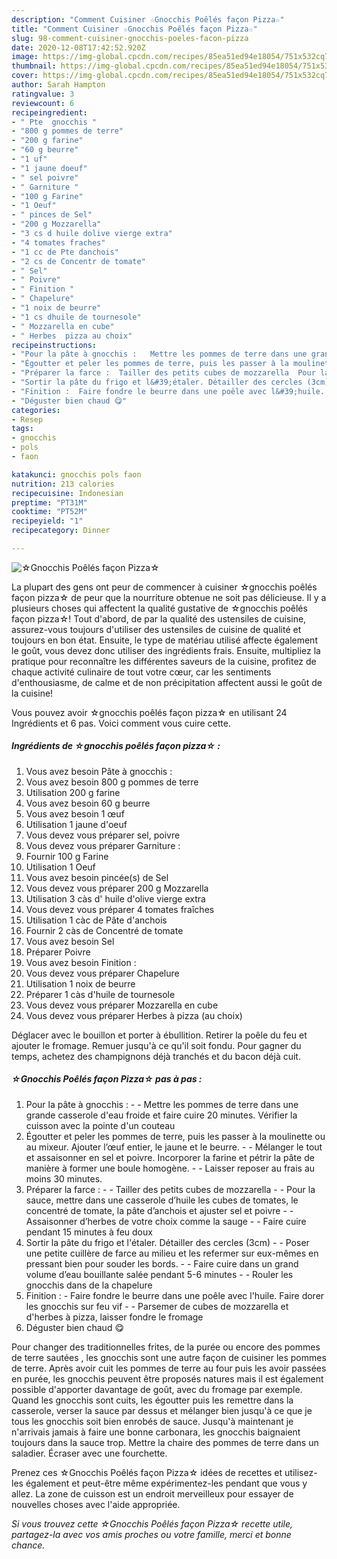 ```yaml
---
description: "Comment Cuisiner ☆Gnocchis Poêlés façon Pizza☆"
title: "Comment Cuisiner ☆Gnocchis Poêlés façon Pizza☆"
slug: 98-comment-cuisiner-gnocchis-poeles-facon-pizza
date: 2020-12-08T17:42:52.920Z
image: https://img-global.cpcdn.com/recipes/85ea51ed94e18054/751x532cq70/☆gnocchis-poeles-facon-pizza☆-photo-principale-de-la-recette.jpg
thumbnail: https://img-global.cpcdn.com/recipes/85ea51ed94e18054/751x532cq70/☆gnocchis-poeles-facon-pizza☆-photo-principale-de-la-recette.jpg
cover: https://img-global.cpcdn.com/recipes/85ea51ed94e18054/751x532cq70/☆gnocchis-poeles-facon-pizza☆-photo-principale-de-la-recette.jpg
author: Sarah Hampton
ratingvalue: 3
reviewcount: 6
recipeingredient:
- " Pte  gnocchis "
- "800 g pommes de terre"
- "200 g farine"
- "60 g beurre"
- "1 uf"
- "1 jaune doeuf"
- " sel poivre"
- " Garniture "
- "100 g Farine"
- "1 Oeuf"
- " pinces de Sel"
- "200 g Mozzarella"
- "3 cs d huile dolive vierge extra"
- "4 tomates fraches"
- "1 cc de Pte danchois"
- "2 cs de Concentr de tomate"
- " Sel"
- " Poivre"
- " Finition "
- " Chapelure"
- "1 noix de beurre"
- "1 cs dhuile de tournesole"
- " Mozzarella en cube"
- " Herbes  pizza au choix"
recipeinstructions:
- "Pour la pâte à gnocchis :   Mettre les pommes de terre dans une grande casserole d&#39;eau froide et faire cuire 20 minutes. Vérifier la cuisson avec la pointe d&#39;un couteau"
- "Égoutter et peler les pommes de terre, puis les passer à la moulinette ou au mixeur. Ajouter l’œuf entier, le jaune et le beurre.   Mélanger le tout et assaisonner en sel et poivre. Incorporer la farine et pétrir la pâte de manière à former une boule homogène.   Laisser reposer au frais au moins 30 minutes."
- "Préparer la farce :  Tailler des petits cubes de mozzarella  Pour la sauce, mettre dans une casserole d’huile les cubes de tomates, le concentré de tomate, la pâte d’anchois et ajuster sel et poivre  Assaisonner d’herbes de votre choix comme la sauge  Faire cuire pendant 15 minutes à feu doux"
- "Sortir la pâte du frigo et l&#39;étaler. Détailler des cercles (3cm)  Poser une petite cuillère de farce au milieu et les refermer sur eux-mêmes en pressant bien pour souder les bords.  Faire cuire dans un grand volume d’eau bouillante salée pendant 5-6 minutes  Rouler les gnocchis dans de la chapelure"
- "Finition :  Faire fondre le beurre dans une poêle avec l&#39;huile. Faire dorer les gnocchis sur feu vif  Parsemer de cubes de mozzarella et d&#39;herbes à pizza, laisser fondre le fromage"
- "Déguster bien chaud 😋"
categories:
- Resep
tags:
- gnocchis
- pols
- faon

katakunci: gnocchis pols faon 
nutrition: 213 calories
recipecuisine: Indonesian
preptime: "PT31M"
cooktime: "PT52M"
recipeyield: "1"
recipecategory: Dinner

---
```



![☆Gnocchis Poêlés façon Pizza☆](https://img-global.cpcdn.com/recipes/85ea51ed94e18054/751x532cq70/☆gnocchis-poeles-facon-pizza☆-photo-principale-de-la-recette.jpg)

La plupart des gens ont peur de commencer à cuisiner ☆gnocchis poêlés façon pizza☆ de peur que la nourriture obtenue ne soit pas délicieuse. Il y a plusieurs choses qui affectent la qualité gustative de ☆gnocchis poêlés façon pizza☆! Tout d'abord, de par la qualité des ustensiles de cuisine, assurez-vous toujours d'utiliser des ustensiles de cuisine de qualité et toujours en bon état. Ensuite, le type de matériau utilisé affecte également le goût, vous devez donc utiliser des ingrédients frais. Ensuite, multipliez la pratique pour reconnaître les différentes saveurs de la cuisine, profitez de chaque activité culinaire de tout votre cœur, car les sentiments d'enthousiasme, de calme et de non précipitation affectent aussi le goût de la cuisine!

<!--inarticleads1-->

Vous pouvez avoir ☆gnocchis poêlés façon pizza☆ en utilisant 24 Ingrédients et 6 pas. Voici comment vous cuire cette.

##### Ingrédients de ☆gnocchis poêlés façon pizza☆ :

1. Vous avez besoin  Pâte à gnocchis :
1. Vous avez besoin 800 g pommes de terre
1. Utilisation 200 g farine
1. Vous avez besoin 60 g beurre
1. Vous avez besoin 1 œuf
1. Utilisation 1 jaune d&#39;oeuf
1. Vous devez vous préparer  sel, poivre
1. Vous devez vous préparer  Garniture :
1. Fournir 100 g Farine
1. Utilisation 1 Oeuf
1. Vous avez besoin  pincée(s) de Sel
1. Vous devez vous préparer 200 g Mozzarella
1. Utilisation 3 càs d&#39; huile d&#39;olive vierge extra
1. Vous devez vous préparer 4 tomates fraîches
1. Utilisation 1 càc de Pâte d&#39;anchois
1. Fournir 2 càs de Concentré de tomate
1. Vous avez besoin  Sel
1. Préparer  Poivre
1. Vous avez besoin  Finition :
1. Vous devez vous préparer  Chapelure
1. Utilisation 1 noix de beurre
1. Préparer 1 càs d&#39;huile de tournesole
1. Vous devez vous préparer  Mozzarella en cube
1. Vous devez vous préparer  Herbes à pizza (au choix)


Déglacer avec le bouillon et porter à ébullition. Retirer la poêle du feu et ajouter le fromage. Remuer jusqu&#39;à ce qu&#39;il soit fondu. Pour gagner du temps, achetez des champignons déjà tranchés et du bacon déjà cuit. 

<!--inarticleads2-->

##### ☆Gnocchis Poêlés façon Pizza☆ pas à pas :

1. Pour la pâte à gnocchis :  -  - Mettre les pommes de terre dans une grande casserole d&#39;eau froide et faire cuire 20 minutes. Vérifier la cuisson avec la pointe d&#39;un couteau
1. Égoutter et peler les pommes de terre, puis les passer à la moulinette ou au mixeur. Ajouter l’œuf entier, le jaune et le beurre.  -  - Mélanger le tout et assaisonner en sel et poivre. Incorporer la farine et pétrir la pâte de manière à former une boule homogène.  -  - Laisser reposer au frais au moins 30 minutes.
1. Préparer la farce : -  - Tailler des petits cubes de mozzarella -  - Pour la sauce, mettre dans une casserole d’huile les cubes de tomates, le concentré de tomate, la pâte d’anchois et ajuster sel et poivre -  - Assaisonner d’herbes de votre choix comme la sauge -  - Faire cuire pendant 15 minutes à feu doux
1. Sortir la pâte du frigo et l&#39;étaler. Détailler des cercles (3cm) -  - Poser une petite cuillère de farce au milieu et les refermer sur eux-mêmes en pressant bien pour souder les bords. -  - Faire cuire dans un grand volume d’eau bouillante salée pendant 5-6 minutes -  - Rouler les gnocchis dans de la chapelure
1. Finition :  - Faire fondre le beurre dans une poêle avec l&#39;huile. Faire dorer les gnocchis sur feu vif -  - Parsemer de cubes de mozzarella et d&#39;herbes à pizza, laisser fondre le fromage
1. Déguster bien chaud 😋


Pour changer des traditionnelles frites, de la purée ou encore des pommes de terre sautées , les gnocchis sont une autre façon de cuisiner les pommes de terre. Après avoir cuit les pommes de terre au four puis les avoir passées en purée, les gnocchis peuvent être proposés natures mais il est également possible d&#39;apporter davantage de goût, avec du fromage par exemple. Quand les gnocchis sont cuits, les égoutter puis les remettre dans la casserole, verser la sauce par dessus et mélanger bien jusqu&#39;à ce que je tous les gnocchis soit bien enrobés de sauce. Jusqu&#39;à maintenant je n&#39;arrivais jamais à faire une bonne carbonara, les gnocchis baignaient toujours dans la sauce trop. Mettre la chaire des pommes de terre dans un saladier. Écraser avec une fourchette. 

<!--inarticleads1-->

<p>
Prenez ces ☆Gnocchis Poêlés façon Pizza☆ idées de recettes et utilisez-les également et peut-être même expérimentez-les pendant que vous y allez. La zone de cuisson est un endroit merveilleux pour essayer de nouvelles choses avec l'aide appropriée.
</p>

<p>
<i>Si vous trouvez cette ☆Gnocchis Poêlés façon Pizza☆ recette utile, partagez-la avec vos amis proches ou votre famille, merci et bonne chance.</i>
</p>
